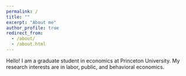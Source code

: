 ```yaml
---
permalink: /
title: ""
excerpt: "About me"
author_profile: true
redirect_from: 
  - /about/
  - /about.html
---
```


Hello! I am a graduate student in economics at Princeton University. My research interests are in labor, public, and behavioral economics.
